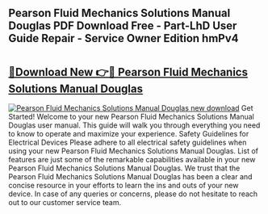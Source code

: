 ## Pearson Fluid Mechanics Solutions Manual Douglas PDF Download Free - Part-LhD User Guide Repair - Service Owner Edition hmPv4

# <h2><a href="http://bc813.oget.top/?id=Pearson+Fluid+Mechanics+Solutions+Manual+Douglas">🔗Download New 👉🔴 Pearson Fluid Mechanics Solutions Manual Douglas</a></h2>

[![Pearson Fluid Mechanics Solutions Manual Douglas new download](https://i.imgur.com/5g1atiW.png)](http://bc813.oget.top/?id=Pearson+Fluid+Mechanics+Solutions+Manual+Douglas)
Get Started! Welcome to your new Pearson Fluid Mechanics Solutions Manual Douglas user manual. This guide will walk you through everything you need to know to operate and maximize your experience. Safety Guidelines for Electrical Devices Please adhere to all electrical safety guidelines when using your new Pearson Fluid Mechanics Solutions Manual Douglas. List of features are just some of the remarkable capabilities available in your new Pearson Fluid Mechanics Solutions Manual Douglas. We trust that the Pearson Fluid Mechanics Solutions Manual Douglas has been a clear and concise resource in your efforts to learn the ins and outs of your new device. In case of any queries or concerns, please do not hesitate to reach out to our customer service team.

